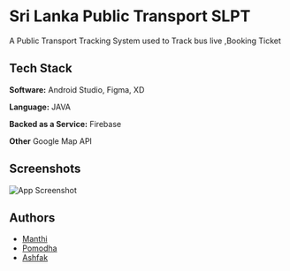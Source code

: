 # Sri Lanka Public Transport SLPT

A Public Transport Tracking System used to Track bus live ,Booking Ticket


## Tech Stack

**Software:** Android Studio, Figma, XD

**Language:** JAVA

**Backed as a Service:** Firebase

**Other** Google Map API


## Screenshots

![App Screenshot](https://drive.google.com/file/d/1mpZrko8qR7KLwY6v9ftefy9jQZnIKkQW/view?usp=sharing)


## Authors

- [Manthi](https://www.github.com/Manthi26)
- [Pomodha](https://www.github.com/Pomodha2001)
- [Ashfak](https://github.com/AshfakahamedMR)


